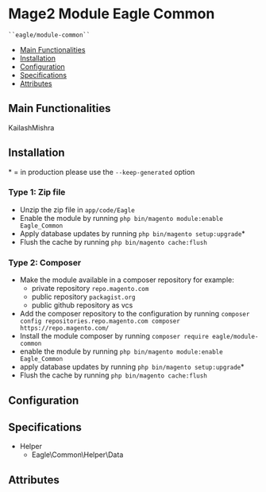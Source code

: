 # Mage2 Module Eagle Common

    ``eagle/module-common``

 - [Main Functionalities](#markdown-header-main-functionalities)
 - [Installation](#markdown-header-installation)
 - [Configuration](#markdown-header-configuration)
 - [Specifications](#markdown-header-specifications)
 - [Attributes](#markdown-header-attributes)


## Main Functionalities
KailashMishra

## Installation
\* = in production please use the `--keep-generated` option

### Type 1: Zip file

 - Unzip the zip file in `app/code/Eagle`
 - Enable the module by running `php bin/magento module:enable Eagle_Common`
 - Apply database updates by running `php bin/magento setup:upgrade`\*
 - Flush the cache by running `php bin/magento cache:flush`

### Type 2: Composer

 - Make the module available in a composer repository for example:
    - private repository `repo.magento.com`
    - public repository `packagist.org`
    - public github repository as vcs
 - Add the composer repository to the configuration by running `composer config repositories.repo.magento.com composer https://repo.magento.com/`
 - Install the module composer by running `composer require eagle/module-common`
 - enable the module by running `php bin/magento module:enable Eagle_Common`
 - apply database updates by running `php bin/magento setup:upgrade`\*
 - Flush the cache by running `php bin/magento cache:flush`


## Configuration




## Specifications

 - Helper
	- Eagle\Common\Helper\Data


## Attributes



